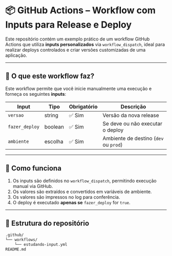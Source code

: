 # 📦 GitHub Actions – Workflow com Inputs para Release e Deploy

Este repositório contém um exemplo prático de um workflow GitHub Actions que utiliza **inputs personalizados** via `workflow_dispatch`, ideal para realizar deploys controlados e criar versões customizadas de uma aplicação.

---

## 🚀 O que este workflow faz?

Este workflow permite que você inicie manualmente uma execução e forneça os seguintes **inputs**:

| Input         | Tipo     | Obrigatório | Descrição                          |
|---------------|----------|-------------|------------------------------------|
| `versao`      | string   | ✅ Sim       | Versão da nova release             |
| `fazer_deploy`| boolean  | ✅ Sim       | Se deve ou não executar o deploy   |
| `ambiente`    | escolha  | ✅ Sim       | Ambiente de destino (`dev` ou `prod`) |

---

## 🧠 Como funciona

1. Os inputs são definidos no `workflow_dispatch`, permitindo execução manual via GitHub.
2. Os valores são extraídos e convertidos em variáveis de ambiente.
3. Os valores são impressos no log para conferência.
4. O deploy é executado **apenas se** `fazer_deploy` for `true`.

---

## 📂 Estrutura do repositório

```bash
.github/
└── workflows/
    └── estudando-input.yml
README.md
